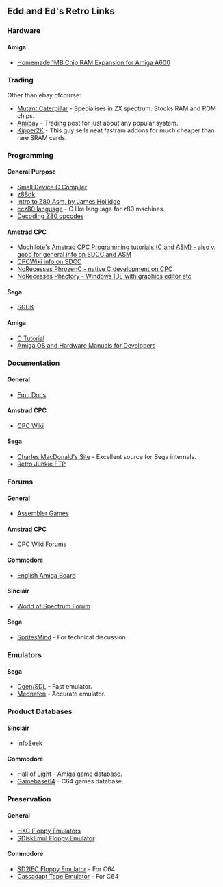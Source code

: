 ## Edd and Ed's Retro Links

### Hardware

#### Amiga

- [Homemade 1MB Chip RAM Expansion for Amiga A600](http://elgensrepairs.blogspot.co.uk/2012/10/homemade-1mb-chip-ram-expansion-for.html)

### Trading

Other than ebay ofcourse:

- [Mutant Caterpillar](http://www.mutant-caterpillar.co.uk/) - Specialises in ZX spectrum. Stocks RAM and ROM chips.
- [Amibay](http://www.amibay.com/) - Trading post for just about any popular system.
- [Kipper2K](http://kipper2k.com/amigaforsale/) - This guy sells neat fastram addons for much cheaper than rare SRAM cards.

### Programming

#### General Purpose

- [Small Device C Compiler](http://sdcc.sourceforge.net/)
- [z88dk](http://www.z88dk.org/forum/)
- [Intro to Z80 Asm, by James Hollidge](http://www.worldofspectrum.org/Z80.html)
- [ccz80 language](http://www.telefonica.net/web2/emilioguerrero/ccz80/ccz80.html) - C like language for z80 machines.
- [Decoding Z80 opcodes](http://www.z80.info/decoding.htm)

#### Amstrad CPC
- [Mochilote's Amstrad CPC Programming tutorials (C and ASM) - also v. good for general info on SDCC and ASM](http://www.cpcmania.com/Docs/Programming/Programming.htm)
- [CPCWiki info on SDCC](http://cpcwiki.eu/index.php/SDCC_and_CPC)
- [NoRecesses PhrozenC - native C development on CPC](http://cpcrulez.fr/coding-crossdev-phrozenC.htm)
- [NoRecesses Phactory - Windows IDE with graphics editor etc](http://www.norecess.net/phactory.html)

#### Sega

- [SGDK](https://code.google.com/p/sgdk/)

#### Amiga

- [C Tutorial](http://www.pcguru.plus.com/tutorial/amiga_c.html)
- [Amiga OS and Hardware Manuals for Developers](http://amigadev.elowar.com/)

### Documentation

#### General

- [Emu Docs](http://emu-docs.org/)

#### Amstrad CPC
- [CPC Wiki](http://cpcwiki.eu/)

#### Sega

- [Charles MacDonald's Site](http://www.youtube.com/watch?v=PJvYprLDcRs) - Excellent source for Sega internals.
- [Retro Junkie FTP](http://retrojunkie.net/ftp/)

### Forums

#### General

- [Assembler Games](http://assemblergames.com)
 
#### Amstrad CPC
- [CPC Wiki Forums](http://www.cpcwiki.eu/forum/)

#### Commodore

- [English Amiga Board](http://eab.abime.net/)

#### Sinclair

- [World of Spectrum Forum](http://www.worldofspectrum.org/forums/)

#### Sega

- [SpritesMind](http://gendev.spritesmind.net/forum/) - For technical discussion.

### Emulators

#### Sega

- [Dgen/SDL](http://dgen.sourceforge.net/) - Fast emulator.
- [Mednafen](http://mednafen.sourceforge.net/) - Accurate emulator.

### Product Databases

#### Sinclair

- [InfoSeek](http://www.worldofspectrum.org/infoseek.cgi)

#### Commodore

- [Hall of Light](http://hol.abime.net/) - Amiga game database.
- [Gamebase64](http://www.youtube.com/watch?v=PJvYprLDcRs) - C64 games database.

### Preservation

#### General

- [HXC Floppy Emulators](http://hxc2001.com/)
- [SDiskEmul Floppy Emulator](http://atariamiga.free.fr/sdiskemul.php)

#### Commodore

- [SD2IEC Floppy Emulator](http://www.sd2iec.co.uk/) - For C64
- [Cassadapt Tape Emulator](http://c8d.cbm8bit.com/cassadapt.php) - For C64
